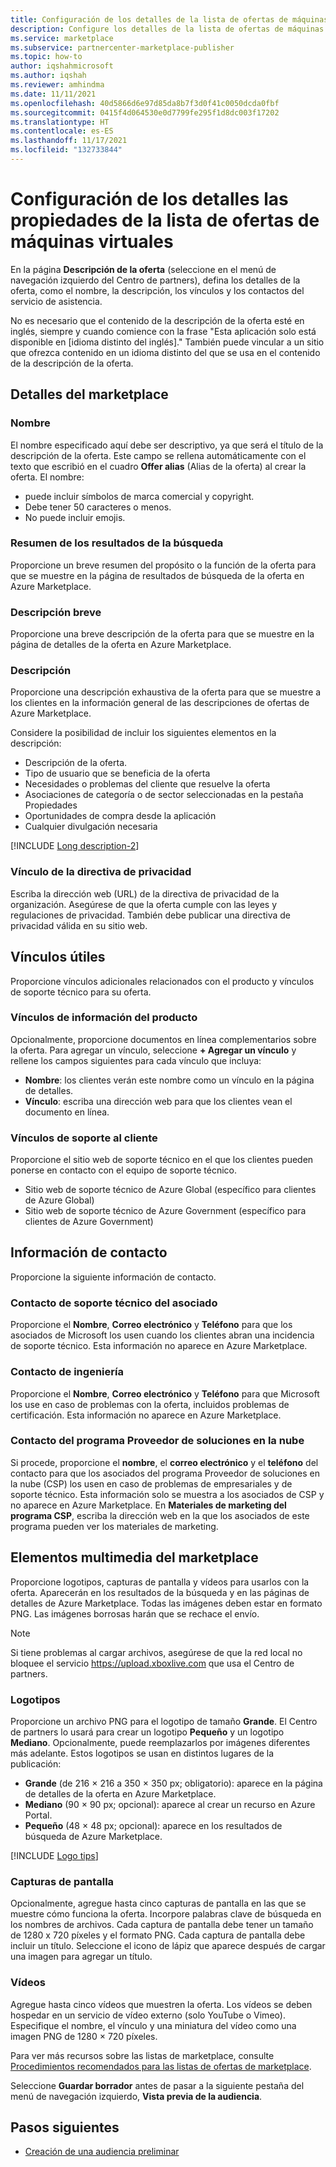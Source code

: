 ```yaml
---
title: Configuración de los detalles de la lista de ofertas de máquinas virtuales en Azure Marketplace
description: Configure los detalles de la lista de ofertas de máquinas virtuales en Azure Marketplace.
ms.service: marketplace
ms.subservice: partnercenter-marketplace-publisher
ms.topic: how-to
author: iqshahmicrosoft
ms.author: iqshah
ms.reviewer: amhindma
ms.date: 11/11/2021
ms.openlocfilehash: 40d5866d6e97d85da8b7f3d0f41c0050dcda0fbf
ms.sourcegitcommit: 0415f4d064530e0d7799fe295f1d8dc003f17202
ms.translationtype: HT
ms.contentlocale: es-ES
ms.lasthandoff: 11/17/2021
ms.locfileid: "132733844"
---
```

# <a name="configure-virtual-machine-offer-listing-details"></a>Configuración de los detalles las propiedades de la lista de ofertas de máquinas virtuales

En la página **Descripción de la oferta** (seleccione en el menú de navegación izquierdo del Centro de partners), defina los detalles de la oferta, como el nombre, la descripción, los vínculos y los contactos del servicio de asistencia.

No es necesario que el contenido de la descripción de la oferta esté en inglés, siempre y cuando comience con la frase "Esta aplicación solo está disponible en [idioma distinto del inglés]." También puede vincular a un sitio que ofrezca contenido en un idioma distinto del que se usa en el contenido de la descripción de la oferta.

## <a name="marketplace-details"></a>Detalles del marketplace

### <a name="name"></a>Nombre

El nombre especificado aquí debe ser descriptivo, ya que será el título de la descripción de la oferta. Este campo se rellena automáticamente con el texto que escribió en el cuadro **Offer alias** (Alias de la oferta) al crear la oferta. El nombre:

- puede incluir símbolos de marca comercial y copyright.
- Debe tener 50 caracteres o menos.
- No puede incluir emojis.

### <a name="search-results-summary"></a>Resumen de los resultados de la búsqueda

Proporcione un breve resumen del propósito o la función de la oferta para que se muestre en la página de resultados de búsqueda de la oferta en Azure Marketplace.

### <a name="short-description"></a>Descripción breve

Proporcione una breve descripción de la oferta para que se muestre en la página de detalles de la oferta en Azure Marketplace.

### <a name="description"></a>Descripción

Proporcione una descripción exhaustiva de la oferta para que se muestre a los clientes en la información general de las descripciones de ofertas de Azure Marketplace.

Considere la posibilidad de incluir los siguientes elementos en la descripción:

- Descripción de la oferta.
- Tipo de usuario que se beneficia de la oferta
- Necesidades o problemas del cliente que resuelve la oferta
- Asociaciones de categoría o de sector seleccionadas en la pestaña Propiedades
- Oportunidades de compra desde la aplicación
- Cualquier divulgación necesaria

[!INCLUDE [Long description-2](includes/long-description-2.md)]

### <a name="privacy-policy-link"></a>Vínculo de la directiva de privacidad

Escriba la dirección web (URL) de la directiva de privacidad de la organización. Asegúrese de que la oferta cumple con las leyes y regulaciones de privacidad. También debe publicar una directiva de privacidad válida en su sitio web.

## <a name="useful-links"></a>Vínculos útiles

Proporcione vínculos adicionales relacionados con el producto y vínculos de soporte técnico para su oferta.

### <a name="product-information-links"></a>Vínculos de información del producto

Opcionalmente, proporcione documentos en línea complementarios sobre la oferta. Para agregar un vínculo, seleccione **+ Agregar un vínculo** y rellene los campos siguientes para cada vínculo que incluya:

- **Nombre**: los clientes verán este nombre como un vínculo en la página de detalles.
- **Vínculo**: escriba una dirección web para que los clientes vean el documento en línea.

### <a name="customer-support-links"></a>Vínculos de soporte al cliente

Proporcione el sitio web de soporte técnico en el que los clientes pueden ponerse en contacto con el equipo de soporte técnico.

- Sitio web de soporte técnico de Azure Global (específico para clientes de Azure Global)
- Sitio web de soporte técnico de Azure Government (específico para clientes de Azure Government)

## <a name="contact-information"></a>Información de contacto

Proporcione la siguiente información de contacto.

### <a name="partner-support-contact"></a>Contacto de soporte técnico del asociado

Proporcione el **Nombre**, **Correo electrónico** y **Teléfono** para que los asociados de Microsoft los usen cuando los clientes abran una incidencia de soporte técnico. Esta información no aparece en Azure Marketplace.

### <a name="engineering-contact"></a>Contacto de ingeniería

Proporcione el **Nombre**, **Correo electrónico** y **Teléfono** para que Microsoft los use en caso de problemas con la oferta, incluidos problemas de certificación. Esta información no aparece en Azure Marketplace.

### <a name="cloud-solution-provider-program-contact"></a>Contacto del programa Proveedor de soluciones en la nube

Si procede, proporcione el **nombre**, el **correo electrónico** y el **teléfono** del contacto para que los asociados del programa Proveedor de soluciones en la nube (CSP) los usen en caso de problemas de empresariales y de soporte técnico. Esta información solo se muestra a los asociados de CSP y no aparece en Azure Marketplace. En **Materiales de marketing del programa CSP**, escriba la dirección web en la que los asociados de este programa pueden ver los materiales de marketing.

## <a name="marketplace-media"></a>Elementos multimedia del marketplace

Proporcione logotipos, capturas de pantalla y vídeos para usarlos con la oferta. Aparecerán en los resultados de la búsqueda y en las páginas de detalles de Azure Marketplace. Todas las imágenes deben estar en formato PNG. Las imágenes borrosas harán que se rechace el envío.

>[!NOTE]
>Si tiene problemas al cargar archivos, asegúrese de que la red local no bloquee el servicio https://upload.xboxlive.com que usa el Centro de partners.

### <a name="logos"></a>Logotipos

Proporcione un archivo PNG para el logotipo de tamaño **Grande**. El Centro de partners lo usará para crear un logotipo **Pequeño** y un logotipo **Mediano**. Opcionalmente, puede reemplazarlos por imágenes diferentes más adelante. Estos logotipos se usan en distintos lugares de la publicación:

- **Grande** (de 216 × 216 a 350 × 350 px; obligatorio): aparece en la página de detalles de la oferta en Azure Marketplace.
- **Mediano** (90 × 90 px; opcional): aparece al crear un recurso en Azure Portal.
- **Pequeño** (48 × 48 px; opcional): aparece en los resultados de búsqueda de Azure Marketplace.

[!INCLUDE [Logo tips](includes/graphics-suggestions.md)]

### <a name="screenshots"></a>Capturas de pantalla

Opcionalmente, agregue hasta cinco capturas de pantalla en las que se muestre cómo funciona la oferta. Incorpore palabras clave de búsqueda en los nombres de archivos. Cada captura de pantalla debe tener un tamaño de 1280 x 720 píxeles y el formato PNG. Cada captura de pantalla debe incluir un título. Seleccione el icono de lápiz que aparece después de cargar una imagen para agregar un título.

### <a name="videos"></a>Vídeos

Agregue hasta cinco vídeos que muestren la oferta. Los vídeos se deben hospedar en un servicio de vídeo externo (solo YouTube o Vimeo). Especifique el nombre, el vínculo y una miniatura del vídeo como una imagen PNG de 1280 × 720 píxeles.

Para ver más recursos sobre las listas de marketplace, consulte [Procedimientos recomendados para las listas de ofertas de marketplace](gtm-offer-listing-best-practices.md).

Seleccione **Guardar borrador** antes de pasar a la siguiente pestaña del menú de navegación izquierdo, **Vista previa de la audiencia**.

## <a name="next-steps"></a>Pasos siguientes

- [Creación de una audiencia preliminar](azure-vm-preview-audience.md)
